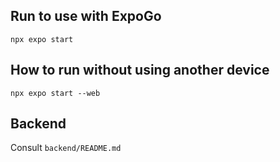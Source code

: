 ## Run to use with ExpoGo
`npx expo start` 

## How to run without using another device
`npx expo start --web`

## Backend
Consult `backend/README.md`